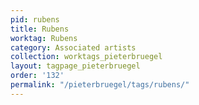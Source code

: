 ```yaml
---
pid: rubens
title: Rubens
worktag: Rubens
category: Associated artists
collection: worktags_pieterbruegel
layout: tagpage_pieterbruegel
order: '132'
permalink: "/pieterbruegel/tags/rubens/"
---
```

